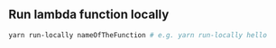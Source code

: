 ## Run lambda function locally
```bash
yarn run-locally nameOfTheFunction # e.g. yarn run-locally hello
```